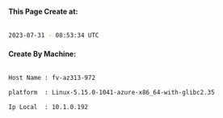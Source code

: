 
   
#### This Page Create at:

```bash

2023-07-31 - 08:53:34 UTC

```

#### Create By Machine:

```bash

Host Name : fv-az313-972

platform  : Linux-5.15.0-1041-azure-x86_64-with-glibc2.35

Ip Local  : 10.1.0.192

```

